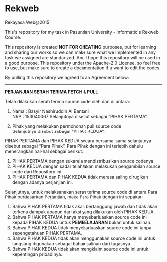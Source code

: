 # Rekweb
Rekayasa Web@2015



This's repository for my task in Pasundan University - Informatic's Rekweb Course.


This repository is created <b> NOT FOR CHEATING </b> purposes, but for learning and sharing our works so we can make sure what we implemented in any task we assigned are standarized. And I hope this repository will be used in a good purpose. 
This repository under the Apache-2.0 License, so feel free to use, but make sure to create a documentation if u want to edit the codes.

By pulling this repository we agreed to an Agreement below:
<hr>
<strong>PERJANJIAN SERAH TERIMA FETCH & PULL</strong>

Telah dilakukan serah terima source code oleh dan di antara:

1. Nama : Basyir Nashiruddin Al Bantani <br>
NRP : 153040067
Selanjutnya disebut sebagai “PIHAK PERTAMA”.

2. Pihak yang melakukan permohonan pull source code<br>
Selanjutnya disebut sebagai “PIHAK KEDUA”.

PIHAK PERTAMA dan PIHAK KEDUA secara bersama-sama selanjutnya disebut sebagai “Para Pihak”.
Para Pihak dengan ini terlebih dahulu menerangkan hal-hal sebagai berikut:

1. PIHAK PERTAMA dengan sukarela mendistribusikan source codenya.
2. PIHAK KEDUA dengan sadar telah/akan melakukan pengambilan source code dari Repository ini.
3. PIHAK PERTAMA dan PIHAK KEDUA tidak merasa saling dirugikan dengan adanya perjanjian ini.

Selanjutnya, untuk melaksanakan serah terima source code di antara Para Pihak berdasarkan
Perjanjian, maka Para Pihak dengan ini sepakat:

1. Bahwa PIHAK PERTAMA tidak akan bertanggung jawab dan tidak akan terkena dampak apapun dari aksi yang dilakukan oleh PIHAK KEDUA.
2. Bahwa PIHAK PERTAMA hanya menyebarluaskan source code ini kepada PIHAK KEDUA untuk <b> PEMBELAJARAN </b> bukan untuk salinan.
3. Bahwa PIHAK KEDUA tidak menyebarluaskan source code ini tanpa sepengetahuan PIHAK PERTAMA.
4. Bahwa PIHAK KEDUA tidak akan menggunakan source code ini untuk langsung digunakan sebagai bahan salinan dari tugasnya.
5. Bahwa PIHAK KEDUA tidak akan mengklaim source code ini untuk kepentingan pribadinya.
